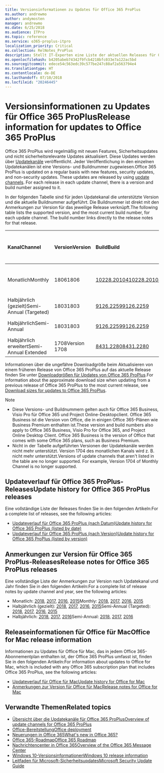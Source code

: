 ```yaml
---
title: Versionsinformationen zu Updates für Office 365 ProPlus
ms.author: andrewmo
author: andymosten
manager: andrewmo
ms.date: 6/25/2018
ms.audience: ITPro
ms.topic: reference
ms.service: o365-proplus-itpro
localization_priority: Critical
ms.collection: RelNotes_ProPlus
description: Stellt IT-Experten eine Liste der aktuellen Releases für Office 365 ProPlus für jeden Updatekanal sowie Links zu Anmerkungen zur Version und zum Updateverlauf zur Verfügung.
ms.openlocfilehash: b4205abeb74342f9fcb4218bfc033e7a122ac5bd
ms.sourcegitcommit: edece54c563edc39c577be247c88af2a563794e4
ms.translationtype: HT
ms.contentlocale: de-DE
ms.lasthandoff: 07/10/2018
ms.locfileid: "20246445"
---
```

# <a name="release-information-for-updates-to-office-365-proplus"></a><span data-ttu-id="21807-103">Versionsinformationen zu Updates für Office 365 ProPlus</span><span class="sxs-lookup"><span data-stu-id="21807-103">Release information for updates to Office 365 ProPlus</span></span>

<span data-ttu-id="21807-p101">Office 365 ProPlus wird regelmäßig mit neuen Features, Sicherheitsupdates und nicht sicherheitsrelevante Updates aktualisiert. Diese Updates werden über [Updatekanäle](https://docs.microsoft.com/deployoffice/overview-of-update-channels-for-office-365-proplus) veröffentlicht. Jeder Veröffentlichung in den einzelnen Updatekanälen ist eine Versions- und Buildnummer zugewiesen.</span><span class="sxs-lookup"><span data-stu-id="21807-p101">Office 365 ProPlus is updated on a regular basis with new features, security updates, and non-security updates. These updates are released by using [update channels](https://docs.microsoft.com/deployoffice/overview-of-update-channels-for-office-365-proplus). For each release in each update channel, there is a version and build number assigned to it.</span></span> 

<span data-ttu-id="21807-p102">In der folgenden Tabelle sind für jeden Updatekanal die unterstützte Version und die aktuelle Buildnummer aufgeführt. Die Buildnummer ist direkt mit den Anmerkungen zur Version für das jeweilige Release verknüpft.</span><span class="sxs-lookup"><span data-stu-id="21807-p102">The following table lists the supported version, and the most current build number, for each update channel. The build number links directly to the release notes for that release.</span></span> 

  
|<span data-ttu-id="21807-109">**Kanal**</span><span class="sxs-lookup"><span data-stu-id="21807-109">**Channel**</span></span>|<span data-ttu-id="21807-110">**Version**</span><span class="sxs-lookup"><span data-stu-id="21807-110">**Version**</span></span>|<span data-ttu-id="21807-111">**Build**</span><span class="sxs-lookup"><span data-stu-id="21807-111">**Build**</span></span>|<span data-ttu-id="21807-112">**Veröffentlichungsdatum**</span><span class="sxs-lookup"><span data-stu-id="21807-112">**Release date**</span></span>|<span data-ttu-id="21807-113">**Aktuelle Version bis**</span><span class="sxs-lookup"><span data-stu-id="21807-113">**Current version supported until**</span></span>|
|:-----|:-----|:-----|:-----|:-----|
|<span data-ttu-id="21807-114">Monatlich</span><span class="sxs-lookup"><span data-stu-id="21807-114">Monthly</span></span>  <br/> |<span data-ttu-id="21807-115">1806</span><span class="sxs-lookup"><span data-stu-id="21807-115">1806</span></span>  <br/> |[<span data-ttu-id="21807-116">10228.20104</span><span class="sxs-lookup"><span data-stu-id="21807-116">10228.20104</span></span>](monthly-channel-2018.md#version-1806-july-10)  <br/> | <span data-ttu-id="21807-117">10. Juli 2018</span><span class="sxs-lookup"><span data-stu-id="21807-117">July 10, 2018</span></span>  <br/> |<span data-ttu-id="21807-118">Veröffentlichung von Version 1807</span><span class="sxs-lookup"><span data-stu-id="21807-118">Version 1807 is released</span></span> <br/>|
|<span data-ttu-id="21807-119">Halbjährlich (gezielt)</span><span class="sxs-lookup"><span data-stu-id="21807-119">Semi-Annual (Targeted)</span></span>  <br/> |<span data-ttu-id="21807-120">1803</span><span class="sxs-lookup"><span data-stu-id="21807-120">1803</span></span>  <br/> |[<span data-ttu-id="21807-121">9126.2259</span><span class="sxs-lookup"><span data-stu-id="21807-121">9126.2259</span></span>](semi-annual-channel-targeted-2018.md#version-1803-july-10)  <br/> | <span data-ttu-id="21807-122">10. Juli 2018</span><span class="sxs-lookup"><span data-stu-id="21807-122">July 10, 2018</span></span>  <br/> |<span data-ttu-id="21807-123">11. September 2018</span><span class="sxs-lookup"><span data-stu-id="21807-123">September 11, 2018</span></span> <br/>|
|<span data-ttu-id="21807-124">Halbjährlich</span><span class="sxs-lookup"><span data-stu-id="21807-124">Semi-Annual</span></span> <br/> |<span data-ttu-id="21807-125">1803</span><span class="sxs-lookup"><span data-stu-id="21807-125">1803</span></span>  <br/> | [<span data-ttu-id="21807-126">9126.2259</span><span class="sxs-lookup"><span data-stu-id="21807-126">9126.2259</span></span>](semi-annual-channel-2018.md#version-1803-july-10) <br/> |<span data-ttu-id="21807-127">10. Juli 2018</span><span class="sxs-lookup"><span data-stu-id="21807-127">July 10, 2018</span></span>  <br/> |<span data-ttu-id="21807-128">11. September 2018</span><span class="sxs-lookup"><span data-stu-id="21807-128">September 11, 2018</span></span> <br/>|
|<span data-ttu-id="21807-129">Halbjährlich erweitert</span><span class="sxs-lookup"><span data-stu-id="21807-129">Semi-Annual Extended</span></span> <br/> |<span data-ttu-id="21807-130">1708</span><span class="sxs-lookup"><span data-stu-id="21807-130">Version 1708</span></span>  <br/> |[<span data-ttu-id="21807-131">8431.2280</span><span class="sxs-lookup"><span data-stu-id="21807-131">8431.2280</span></span>](semi-annual-channel-2018.md#version-1708-july-10)  <br/> | <span data-ttu-id="21807-132">10. Juli 2018</span><span class="sxs-lookup"><span data-stu-id="21807-132">July 10, 2018</span></span>  <br/> |<span data-ttu-id="21807-133">12. März 2019</span><span class="sxs-lookup"><span data-stu-id="21807-133">March 12, 2019</span></span> <br/>|

<span data-ttu-id="21807-134">Informationen über die ungefähre Downloadgröße beim Aktualisieren von einem früheren Release von Office 365 ProPlus auf das aktuelle Release finden Sie unter [Downloadgrößen für Updates von Office 365 ProPlus](download-sizes-office365-proplus-updates.md).</span><span class="sxs-lookup"><span data-stu-id="21807-134">For information about the approximate download size when updating from a previous release of Office 365 ProPlus to the most current release, see [Download sizes for updates to Office 365 ProPlus](download-sizes-office365-proplus-updates.md).</span></span>

> [!NOTE]
> - <span data-ttu-id="21807-p103">Diese Versions- und Buildnummern gelten auch für Office 365 Business, Visio Pro für Office 365 und Project Online-Desktopclient. Office 365 Business ist die Version von Office, die in einigen Office 365-Plänen wie Business Premium enthalten ist.</span><span class="sxs-lookup"><span data-stu-id="21807-p103">These version and build numbers also apply to Office 365 Business, Visio Pro for Office 365, and Project Online Desktop Client. Office 365 Business is the version of Office that comes with some Office 365 plans, such as Business Premium.</span></span>
> - <span data-ttu-id="21807-p104">Nicht in der Tabelle aufgeführten Versionen der Updatekanäle werden nicht mehr unterstützt. Version 1704 des monatlichen Kanals wird z. B. nicht mehr unterstützt.</span><span class="sxs-lookup"><span data-stu-id="21807-p104">Versions of update channels that aren't listed in the table are no longer supported. For example, Version 1704 of Monthly Channel is no longer supported.</span></span> 


## <a name="update-history-for-office-365-proplus-releases"></a><span data-ttu-id="21807-139">Updateverlauf für Office 365 ProPlus-Releases</span><span class="sxs-lookup"><span data-stu-id="21807-139">Update history for Office 365 ProPlus releases</span></span>

<span data-ttu-id="21807-140">Eine vollständige Liste der Releases finden Sie in den folgenden Artikeln:</span><span class="sxs-lookup"><span data-stu-id="21807-140">For a complete list of releases, see the following articles:</span></span>
 - [<span data-ttu-id="21807-141">Updateverlauf für Office 365 ProPlus (nach Datum)</span><span class="sxs-lookup"><span data-stu-id="21807-141">Update history for Office 365 ProPlus (listed by date)</span></span>](update-history-office365-proplus-by-date.md)
 - [<span data-ttu-id="21807-142">Updateverlauf für Office 365 ProPlus (nach Version)</span><span class="sxs-lookup"><span data-stu-id="21807-142">Update history for Office 365 ProPlus (listed by version)</span></span>](update-history-office365-proplus-by-version.md)

## <a name="release-notes-for-office-365-proplus-releases"></a><span data-ttu-id="21807-143">Anmerkungen zur Version für Office 365 ProPlus-Releases</span><span class="sxs-lookup"><span data-stu-id="21807-143">Release notes for Office 365 ProPlus releases</span></span>

<span data-ttu-id="21807-144">Eine vollständige Liste der Anmerkungen zur Version nach Updatekanal und Jahr finden Sie in den folgenden Artikeln:</span><span class="sxs-lookup"><span data-stu-id="21807-144">For a complete list of release notes by update channel and year, see the following articles:</span></span>
 - <span data-ttu-id="21807-145">Monatlich: [2018](monthly-channel-2018.md), [2017](monthly-channel-2017.md), [2016](monthly-channel-2016.md), [2015](monthly-channel-2015.md)</span><span class="sxs-lookup"><span data-stu-id="21807-145">Monthly: [2018](monthly-channel-2018.md), [2017](monthly-channel-2017.md), [2016](monthly-channel-2016.md), [2015](monthly-channel-2015.md)</span></span>
 - <span data-ttu-id="21807-146">Halbjährlich (gezielt): [2018](semi-annual-channel-targeted-2018.md), [2017](semi-annual-channel-targeted-2017.md), [2016](semi-annual-channel-targeted-2016.md), [2015](semi-annual-channel-targeted-2015.md)</span><span class="sxs-lookup"><span data-stu-id="21807-146">Semi-Annual (Targeted): [2018](semi-annual-channel-targeted-2018.md), [2017](semi-annual-channel-targeted-2017.md), [2016](semi-annual-channel-targeted-2016.md), [2015](semi-annual-channel-targeted-2015.md)</span></span>
 - <span data-ttu-id="21807-147">Halbjährlich: [2018](semi-annual-channel-2018.md), [2017](semi-annual-channel-2017.md), [2016](semi-annual-channel-2016.md)</span><span class="sxs-lookup"><span data-stu-id="21807-147">Semi-Annual: [2018](semi-annual-channel-2018.md), [2017](semi-annual-channel-2017.md), [2016](semi-annual-channel-2016.md)</span></span>

## <a name="office-for-mac-release-information"></a><span data-ttu-id="21807-148">Releaseinformationen für Office für Mac</span><span class="sxs-lookup"><span data-stu-id="21807-148">Office for Mac release information</span></span>

<span data-ttu-id="21807-149">Informationen zu Updates für Office für Mac, das in jedem Office 365-Abonnementplan enthalten ist, der Office 365 ProPlus umfasst ist, finden Sie in den folgenden Artikeln:</span><span class="sxs-lookup"><span data-stu-id="21807-149">For information about updates to Office for Mac, which is included with any Office 365 subscription plan that includes Office 365 ProPlus, see the following articles:</span></span>
 - [<span data-ttu-id="21807-150">Updateverlauf für Office für Mac</span><span class="sxs-lookup"><span data-stu-id="21807-150">Update history for Office for Mac</span></span>](update-history-office-for-mac.md)
 - [<span data-ttu-id="21807-151">Anmerkungen zur Version für Office für Mac</span><span class="sxs-lookup"><span data-stu-id="21807-151">Release notes for Office for Mac</span></span>](release-notes-office-for-mac.md)


## <a name="related-topics"></a><span data-ttu-id="21807-152">Verwandte Themen</span><span class="sxs-lookup"><span data-stu-id="21807-152">Related topics</span></span>

- [<span data-ttu-id="21807-153">Übersicht über die Updatekanäle für Office 365 ProPlus</span><span class="sxs-lookup"><span data-stu-id="21807-153">Overview of update channels for Office 365 ProPlus</span></span>](https://docs.microsoft.com/deployoffice/overview-of-update-channels-for-office-365-proplus)
- [<span data-ttu-id="21807-154">Office-Bereitstellung</span><span class="sxs-lookup"><span data-stu-id="21807-154">Office deployment</span></span>](https://docs.microsoft.com/deployoffice/)
- [<span data-ttu-id="21807-155">Neuerungen in Office 365</span><span class="sxs-lookup"><span data-stu-id="21807-155">What's new in Office 365?</span></span>](https://support.office.com/article/95c8d81d-08ba-42c1-914f-bca4603e1426)
- [<span data-ttu-id="21807-156">Office 365-Roadmap</span><span class="sxs-lookup"><span data-stu-id="21807-156">Office 365 Roadmap</span></span>](https://products.office.com/business/office-365-roadmap)
- [<span data-ttu-id="21807-157">Nachrichtencenter in Office 365</span><span class="sxs-lookup"><span data-stu-id="21807-157">Overview of the Office 365 Message Center</span></span>](https://support.office.com/article/38fb3333-bfcc-4340-a37b-deda509c2093)
- [<span data-ttu-id="21807-158">Windows 10-Versionsinformationen</span><span class="sxs-lookup"><span data-stu-id="21807-158">Windows 10 release information</span></span>](https://www.microsoft.com/itpro/windows-10/release-information)
- [<span data-ttu-id="21807-159">Leitfaden für Microsoft-Sicherheitsupdates</span><span class="sxs-lookup"><span data-stu-id="21807-159">Microsoft Security Update Guide</span></span>](https://portal.msrc.microsoft.com/)